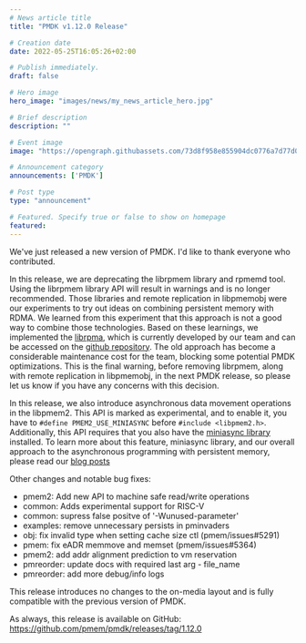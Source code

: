 ```yaml
---
# News article title
title: "PMDK v1.12.0 Release"

# Creation date
date: 2022-05-25T16:05:26+02:00

# Publish immediately. 
draft: false

# Hero image
hero_image: "images/news/my_news_article_hero.jpg"

# Brief description
description: ""

# Event image
image: "https://opengraph.githubassets.com/73d8f958e855904dc0776a7d77d0f0d3698a65b1/pmem/pmdk"

# Announcement category
announcements: ['PMDK']

# Post type
type: "announcement"

# Featured. Specify true or false to show on homepage
featured: 
---
```

We've just released a new version of PMDK. I'd like to thank everyone who contributed.

In this release, we are deprecating the librpmem library and rpmemd tool. 
Using the librpmem library API
will result in warnings and is no longer recommended. Those libraries and
remote replication in libpmemobj were our experiments to try out ideas on combining
persistent memory with RDMA. We learned from this experiment that this approach
is not a good way to combine those technologies. Based on these learnings,
we implemented the [librpma](/rpma/), which is currently developed by our team
and can be accessed on the [github repository](https://github.com/pmem/rpma).
The old approach has become a considerable maintenance cost for the team,
blocking some potential PMDK optimizations. This is the final warning,
before removing librpmem, along with remote replication in libpmemobj, in the
next PMDK release, so please let us know if you have any concerns with this decision.

In this release, we also introduce asynchronous data movement operations in
the libpmem2. This API is marked as experimental, and to enable it, you
have to `#define PMEM2_USE_MINIASYNC` before `#include <libpmem2.h>`.
Additionally, this API requires that you also have the [miniasync library](https://github.com/pmem/miniasync) installed.
To learn more about this feature, miniasync library, and our overall approach to the
asynchronous programming with persistent memory, please read our [blog posts](/tags/miniasync/)

Other changes and notable bug fixes:
- pmem2: Add new API to machine safe read/write operations
- common: Adds experimental support for RISC-V
- common: supress false positve of '-Wunused-parameter'
- examples: remove unnecessary persists in pminvaders
- obj: fix invalid type when setting cache size ctl (pmem/issues#5291)
- pmem: fix eADR memmove and memset (pmem/issues#5364)
- pmem2: add addr alignment prediction to vm reservation
- pmreorder: update docs with required last arg - file_name
- pmreorder: add more debug/info logs

This release introduces no changes to the on-media layout and is fully compatible with the previous version of PMDK.

As always, this release is available on GitHub: https://github.com/pmem/pmdk/releases/tag/1.12.0
